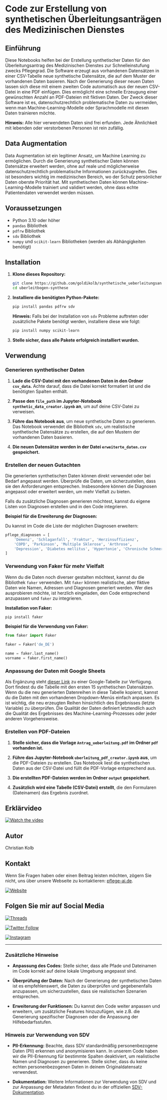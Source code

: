 # Code zur Erstellung von synthetischen Überleitungsanträgen des Medizinischen Dienstes

## Einführung

Diese Notebooks helfen bei der Erstellung synthetischer Daten für den Überleitungsantrag des Medizinischen Dienstes zur Schnelleinstufung zwecks Pflegegrad. Die Software erzeugt aus vorhandenen Datensätzen in einer CSV-Tabelle neue synthetische Datensätze, die auf dem Muster der vorhandenen Daten basieren. Nach der Generierung dieser neuen Daten lassen sich diese mit einem zweiten Code automatisch aus der neuen CSV-Datei in eine PDF einfügen. Dies ermöglicht eine schnelle Erzeugung einer gewünschten Anzahl an PDF-Dateien mit fiktiven Daten. Der Zweck dieser Software ist es, datenschutzrechtlich problematische Daten zu vermeiden, wenn man Machine-Learning-Modelle oder Sprachmodelle mit diesen Daten trainieren möchte.

**Hinweis:** Alle hier verwendeten Daten sind frei erfunden. Jede Ähnlichkeit mit lebenden oder verstorbenen Personen ist rein zufällig.

## Data Augmentation

Data Augmentation ist ein legitimer Ansatz, um Machine Learning zu ermöglichen. Durch die Generierung synthetischer Daten können Datensätze erweitert werden, ohne auf reale und möglicherweise datenschutzrechtlich problematische Informationen zurückzugreifen. Dies ist besonders wichtig im medizinischen Bereich, wo der Schutz persönlicher Daten oberste Priorität hat. Mit synthetischen Daten können Machine-Learning-Modelle trainiert und validiert werden, ohne dass echte Patientendaten verwendet werden müssen.

## Voraussetzungen

- Python 3.10 oder höher
- `pandas` Bibliothek
- `pdfrw` Bibliothek
- `sdv` Bibliothek
- `numpy` und `scikit-learn` Bibliotheken (werden als Abhängigkeiten benötigt)

## Installation

1. **Klone dieses Repository:**

    ```bash
    git clone https://github.com/goldikolb/synthetische_ueberleitungsantraege.git
    cd uberleitbogen-synthese
    ```

2. **Installiere die benötigten Python-Pakete:**

    ```bash
    pip install pandas pdfrw sdv
    ```

    **Hinweis:** Falls bei der Installation von `sdv` Probleme auftreten oder zusätzliche Pakete benötigt werden, installiere diese wie folgt:

    ```bash
    pip install numpy scikit-learn
    ```

3. **Stelle sicher, dass alle Pakete erfolgreich installiert wurden.**

## Verwendung

### Generieren synthetischer Daten

1. **Lade die CSV-Datei mit den vorhandenen Daten in den Ordner `csv_data`.** Achte darauf, dass die Datei korrekt formatiert ist und die benötigten Spalten enthält.

2. **Passe den `file_path` im Jupyter-Notebook `synthetic_data_creator.ipynb` an**, um auf deine CSV-Datei zu verweisen.

3. **Führe das Notebook aus**, um neue synthetische Daten zu generieren. Das Notebook verwendet die Bibliothek `sdv`, um realistische synthetische Datensätze zu erstellen, die auf den Mustern der vorhandenen Daten basieren.

4. **Die neuen Datensätze werden in der Datei `erweiterte_daten.csv` gespeichert.**

### Erstellen der neuen Gutachten

Die generierten synthetischen Daten können direkt verwendet oder bei Bedarf angepasst werden. Überprüfe die Daten, um sicherzustellen, dass sie den Anforderungen entsprechen. Insbesondere können die Diagnosen angepasst oder erweitert werden, um mehr Vielfalt zu bieten.

Falls du zusätzliche Diagnosen generieren möchtest, kannst du eigene Listen von Diagnosen erstellen und in den Code integrieren.

**Beispiel für die Erweiterung der Diagnosen:**

Du kannst im Code die Liste der möglichen Diagnosen erweitern:

```python
pflege_diagnosen = [
    'Demenz', 'Schlaganfall', 'Fraktur', 'Herzinsuffizienz',
    'COPD', 'Parkinson', 'Multiple Sklerose', 'Arthrose',
    'Depression', 'Diabetes mellitus', 'Hypertonie', 'Chronische Schmerzen'
]
```

### Verwendung von Faker für mehr Vielfalt

Wenn du die Daten noch diverser gestalten möchtest, kannst du die Bibliothek `faker` verwenden. Mit `faker` können realistische, aber fiktive Daten wie Namen, Adressen und Diagnosen generiert werden. Wer dies ausprobieren möchte, ist herzlich eingeladen, den Code entsprechend anzupassen und `faker` zu integrieren.

**Installation von Faker:**

```bash
pip install faker
```

**Beispiel für die Verwendung von Faker:**

```python
from faker import Faker

faker = Faker('de_DE')

name = faker.last_name()
vorname = faker.first_name()
```

### Anpassung der Daten mit Google Sheets

Als Ergänzung steht [dieser Link](https://docs.google.com/spreadsheets/d/1gR2MUm7oCFlaN_tSfqTQ4XNbDn1cBkeQrPH5PdzrOH0/edit?usp=sharing) zu einer Google-Tabelle zur Verfügung. Dort findest du die Tabelle mit den ersten 15 synthetischen Datensätzen. Wenn du die neu generierten Datenreihen in diese Tabelle kopierst, kannst du die Daten mit den vorhandenen Dropdown-Menüs einfach anpassen. Es ist wichtig, die neu erzeugten Reihen hinsichtlich des Ergebnisses (letzte Variable) zu überprüfen. Die Qualität der Daten definiert letztendlich auch die Qualität des Ergebnisses des Machine-Learning-Prozesses oder jeder anderen Vorgehensweise.

### Erstellen von PDF-Dateien

1. **Stelle sicher, dass die Vorlage `Antrag_ueberleitung.pdf` im Ordner `pdf` vorhanden ist.**

2. **Führe das Jupyter-Notebook `uberleitung_pdf_creator.ipynb` aus**, um die PDF-Dateien zu erstellen. Das Notebook liest die synthetischen Daten aus der CSV-Datei und füllt die PDF-Vorlage entsprechend aus.

3. **Die erstellten PDF-Dateien werden im Ordner `output` gespeichert.**

4. **Zusätzlich wird eine Tabelle (CSV-Datei) erstellt**, die den Formularen (Dateinamen) das Ergebnis zuordnet.

## Erklärvideo

[![Watch the video](http://img.youtube.com/vi/L3S8_Gj5t0M/mqdefault.jpg)](http://www.youtube.com/watch?feature=player_embedded&v=L3S8_Gj5t0M)

## Autor

Christian Kolb

## Kontakt

Wenn Sie Fragen haben oder einen Beitrag leisten möchten, zögern Sie nicht, uns über unsere Webseite zu kontaktieren: [pflege-ai.de](https://pflege-ai.de/).

[![Website](https://img.shields.io/badge/Pflege--AI-Webseite-%230f0122?style=flat&logo=Web&logoColor=ff8154)](https://pflege-ai.de/)

## Folgen Sie mir auf Social Media

[![Threads](https://img.shields.io/badge/Threads-Follow%20me-blue?style=flat&logo=Thread&logoColor=white)](https://www.threads.net/@pflege_ki)

[![Twitter Follow](https://img.shields.io/twitter/follow/ai_fuerth?style=social)](https://twitter.com/ai_fuerth)

[![Instagram](https://img.shields.io/badge/Instagram-Follow%20@pflege__ki-blue?style=flat&logo=instagram&logoColor=white)](https://www.instagram.com/pflege_ki/)

---

### **Zusätzliche Hinweise**

- **Anpassung des Codes:** Stelle sicher, dass alle Pfade und Dateinamen im Code korrekt auf deine lokale Umgebung angepasst sind.

- **Überprüfung der Daten:** Nach der Generierung der synthetischen Daten ist es empfehlenswert, die Daten zu überprüfen und gegebenenfalls anzupassen, um sicherzustellen, dass sie realistischen Szenarien entsprechen.

- **Erweiterung der Funktionen:** Du kannst den Code weiter anpassen und erweitern, um zusätzliche Features hinzuzufügen, wie z.B. die Generierung spezifischer Diagnosen oder die Anpassung der Hilfebedarfsstufen.

### **Hinweis zur Verwendung von SDV**

- **PII-Erkennung:** Beachte, dass SDV standardmäßig personenbezogene Daten (PII) erkennen und anonymisieren kann. In unserem Code haben wir die PII-Erkennung für bestimmte Spalten deaktiviert, um realistische Namen und Diagnosen zu generieren. Stelle sicher, dass du keine echten personenbezogenen Daten in deinem Originaldatensatz verwendest.

- **Dokumentation:** Weitere Informationen zur Verwendung von SDV und zur Anpassung der Metadaten findest du in der offiziellen [SDV-Dokumentation](https://sdv.dev/SDV/index.html).
